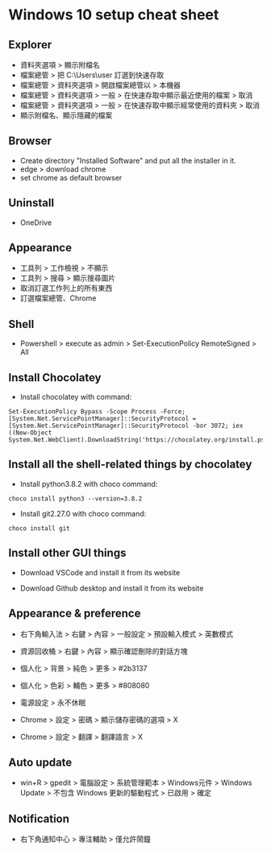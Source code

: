 # Windows 10 setup cheat sheet

## Explorer

- 資料夾選項 > 顯示附檔名
- 檔案總管 > 把 C:\Users\user 訂選到快速存取
- 檔案總管 > 資料夾選項 > 開啟檔案總管以 > 本機器
- 檔案總管 > 資料夾選項 > 一般 > 在快速存取中顯示最近使用的檔案 > 取消
- 檔案總管 > 資料夾選項 > 一般 > 在快速存取中顯示經常使用的資料夾 > 取消
- 顯示附檔名、顯示隱藏的檔案

## Browser

- Create directory "Installed Software" and put all the installer in it.
- edge > download chrome
- set chrome as default browser

## Uninstall

- OneDrive

## Appearance

- 工具列 > 工作檢視 > 不顯示
- 工具列 > 搜尋 > 顯示搜尋圖片
- 取消訂選工作列上的所有東西
- 訂選檔案總管、Chrome

## Shell

- Powershell > execute as admin > Set-ExecutionPolicy RemoteSigned > All

## Install Chocolatey

- Install chocolatey with command:
```
Set-ExecutionPolicy Bypass -Scope Process -Force; [System.Net.ServicePointManager]::SecurityProtocol = [System.Net.ServicePointManager]::SecurityProtocol -bor 3072; iex ((New-Object System.Net.WebClient).DownloadString('https://chocolatey.org/install.ps1'))
```

## Install all the shell-related things by chocolatey

- Install python3.8.2 with choco command:
```
choco install python3 --version=3.8.2
```

- Install git2.27.0 with choco command:
```
choco install git
```

## Install other GUI things

- Download VSCode and install it from its website

- Download Github desktop and install it from its website

## Appearance & preference

- 右下角輸入法 > 右鍵 > 內容 > 一般設定 > 預設輸入模式 > 英數模式

- 資源回收桶 > 右鍵 > 內容 > 顯示確認刪除的對話方塊

- 個人化 > 背景 > 純色 > 更多 > #2b3137

- 個人化 > 色彩 > 輔色 > 更多 > #808080

- 電源設定 > 永不休眠

- Chrome > 設定 > 密碼 > 顯示儲存密碼的選項 > X

- Chrome > 設定 > 翻譯 > 翻譯語言 > X

## Auto update

- win+R > gpedit > 電腦設定 > 系統管理範本 > Windows元件 > Windows Update > 不包含 Windows 更新的驅動程式 > 已啟用 > 確定

## Notification

- 右下角通知中心 > 專注輔助 > 僅允許鬧鐘
